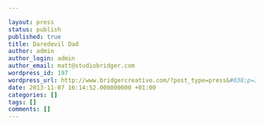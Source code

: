 ```yaml
---

layout: press
status: publish
published: true
title: Daredevil Dad
author: admin
author_login: admin
author_email: matt@studiobridger.com
wordpress_id: 197
wordpress_url: http://www.bridgercreative.com/?post_type=press&#038;p=197
date: 2013-11-07 16:14:52.000000000 +01:00
categories: []
tags: []
comments: []
---
```

